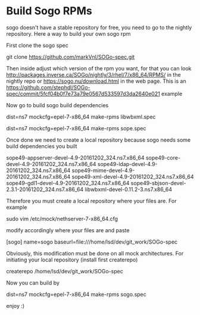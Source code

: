 # Build Sogo RPMs

sogo doesn't have a stable repository for free, you need to go to the nightly repository. Here a way to build your own sogo rpm

First clone the sogo spec

  git clone https://github.com/markVnl/SOGo-spec.git
  
Then inside adjust which version of the rpm you want, for that you can look http://packages.inverse.ca/SOGo/nightly/3/rhel/7/x86_64/RPMS/ in the nightly repo or https://sogo.nu/download.html in the web page. This is an https://github.com/stephdl/SOGo-spec/commit/5fcf04b0f7e73a79e0567d533597d3da2640e021 example 

Now go to build sogo build dependencies 

  dist=ns7 mockcfg=epel-7-x86_64 make-rpms libwbxml.spec

  dist=ns7 mockcfg=epel-7-x86_64 make-rpms sope.spec

Once done we need to create a local repository because sogo needs some build dependencies you built  

  sope49-appserver-devel-4.9-20161202_324.ns7.x86_64
  sope49-core-devel-4.9-20161202_324.ns7.x86_64
  sope49-ldap-devel-4.9-20161202_324.ns7.x86_64
  sope49-mime-devel-4.9-20161202_324.ns7.x86_64
  sope49-xml-devel-4.9-20161202_324.ns7.x86_64
  sope49-gdl1-devel-4.9-20161202_324.ns7.x86_64
  sope49-sbjson-devel-2.3.1-20161202_324.ns7.x86_64
  libwbxml-devel-0.11.2-3.ns7.x86_64

Therefore you must create a local repository where your files are. For example

  sudo vim /etc/mock/nethserver-7-x86_64.cfg

modify accordingly where your files are and paste 

  [sogo]
  name=sogo
  baseurl=file:///home/lsd/dev/git_work/SOGo-spec

Obviously, this modification must be done on all mock architectures. For initiating your local repository (install first createrepo)

  createrepo /home/lsd/dev/git_work/SOGo-spec

Now you can build by

  dist=ns7 mockcfg=epel-7-x86_64 make-rpms sogo.spec

enjoy :)

